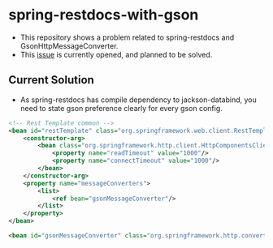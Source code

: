 # spring-restdocs-with-gson

- This repository shows a problem related to spring-restdocs and GsonHttpMessageConverter.
- This [issue](https://github.com/spring-projects/spring-restdocs/issues/263) is currently opened, and planned to be solved.

## Current Solution
- As spring-restdocs has compile dependency to jackson-databind, you need to state gson preference clearly for every gson config.

```xml
<!-- Rest Template common -->
<bean id="restTemplate" class="org.springframework.web.client.RestTemplate" >
	<constructor-arg>
		<bean class="org.springframework.http.client.HttpComponentsClientHttpRequestFactory" >
			<property name="readTimeout" value="1000"/>
			<property name="connectTimeout" value="1000"/>
		</bean>
	</constructor-arg>
	<property name="messageConverters">
		<list>
			<ref bean="gsonMessageConverter"/>
		</list>
	</property>
</bean>

<bean id="gsonMessageConverter" class="org.springframework.http.converter.json.GsonHttpMessageConverter"/>
```
